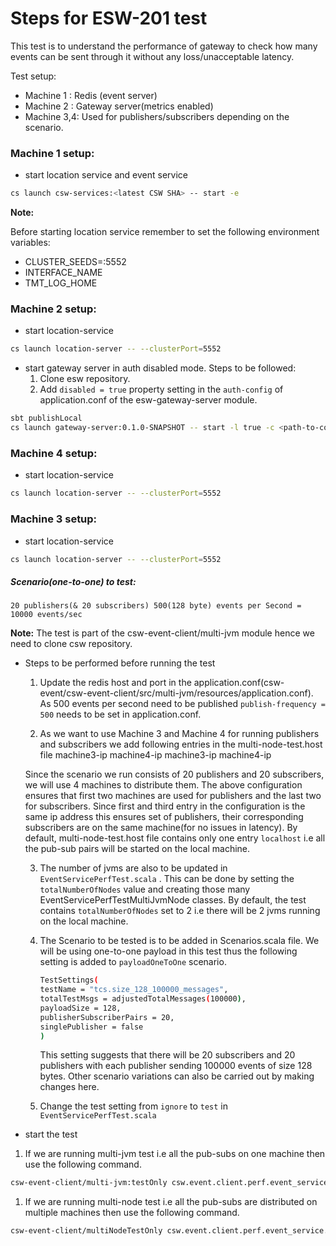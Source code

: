 # Steps for ESW-201 test
This test is to understand the performance of gateway to check how many events can be sent through it without any loss/unacceptable latency.

Test setup:
* Machine 1 : Redis (event server)
* Machine 2 : Gateway server(metrics enabled)
* Machine 3,4: Used for publishers/subscribers depending on the scenario.
  

### Machine 1 setup:
* start location service and  event service
```bash
cs launch csw-services:<latest CSW SHA> -- start -e
```
**Note:**

Before starting location service remember to set the following environment variables:
* CLUSTER_SEEDS=<ip-address-machine-1>:5552
* INTERFACE_NAME
* TMT_LOG_HOME

### Machine 2 setup:
* start location-service 
```bash
cs launch location-server -- --clusterPort=5552
```

* start gateway server in auth disabled mode. Steps to be followed:
    1.  Clone esw repository.
    2.  Add `disabled = true` property setting in the `auth-config` of application.conf of the esw-gateway-server module.
```bash
sbt publishLocal
cs launch gateway-server:0.1.0-SNAPSHOT -- start -l true -c <path-to-command-roles.conf>
```  
  
### Machine 4 setup:
* start location-service 
```bash
cs launch location-server -- --clusterPort=5552
```

### Machine 3 setup:

* start location-service 
```bash
cs launch location-server -- --clusterPort=5552
```

##### Scenario(one-to-one) to test:
    20 publishers(& 20 subscribers) 500(128 byte) events per Second = 10000 events/sec

**Note:** The test is part of the csw-event-client/multi-jvm module hence we need to clone csw repository.

* Steps to be performed before running the test 
    
    1. Update the redis host and port in the application.conf(csw-event/csw-event-client/src/multi-jvm/resources/application.conf). 
    As 500 events per second need to be published `publish-frequency = 500` needs to be set in application.conf.

    2. As we want to use Machine 3 and Machine 4 for running publishers and subscribers we add following entries in the 
    multi-node-test.host file
        machine3-ip
        machine4-ip
        machine3-ip
        machine4-ip

    Since the scenario we run consists of 20 publishers and 20 subscribers, we will use 4 machines to distribute them.
    The above configuration ensures that first two machines are used for publishers and the last two for subscribers. 
    Since first and third entry in the configuration is the same ip address this ensures set of publishers, their 
    corresponding subscribers are on the same machine(for no issues in latency). By default, multi-node-test.host file 
    contains only one entry `localhost` i.e all the pub-sub pairs will be started on the local machine.  
   
    3. The number of jvms are also to be updated in `EventServicePerfTest.scala` . This can be done by setting the `totalNumberOfNodes`
     value and creating those many EventServicePerfTestMultiJvmNode classes. By default, the test contains `totalNumberOfNodes` set to 2 i.e
     there will be 2 jvms running on the local machine.
     
    4. The Scenario to be tested is to be added in Scenarios.scala file. We will be using one-to-one payload in this 
    test thus the following setting is added to `payloadOneToOne` scenario.
        ```bash
        TestSettings(
        testName = "tcs.size_128_100000_messages",
        totalTestMsgs = adjustedTotalMessages(100000),
        payloadSize = 128,
        publisherSubscriberPairs = 20,
        singlePublisher = false
        )
       ```
        This setting suggests that there will be 20 subscribers and 20 publishers with each publisher sending 100000 events 
         of size 128 bytes. Other scenario variations can also be carried out by making changes here.
    5.  Change the test setting from `ignore` to `test` in `EventServicePerfTest.scala` 

* start the test
1. If we are running multi-jvm test i.e all the pub-subs on one machine then use the following command.
```bash
csw-event-client/multi-jvm:testOnly csw.event.client.perf.event_service.EventServicePerfTest
```

1. If we are running multi-node test i.e all the pub-subs are distributed on multiple machines then
 use the following command. 
```bash
csw-event-client/multiNodeTestOnly csw.event.client.perf.event_service.EventServicePerfTest
```

